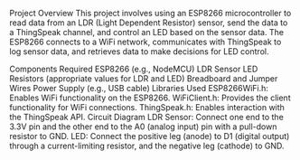 Project Overview
This project involves using an ESP8266 microcontroller to read data from an LDR (Light Dependent Resistor) sensor, send the data to a ThingSpeak channel, and control an LED based on the sensor data. The ESP8266 connects to a WiFi network, communicates with ThingSpeak to log sensor data, and retrieves data to make decisions for LED control.

Components Required
ESP8266 (e.g., NodeMCU)
LDR Sensor
LED
Resistors (appropriate values for LDR and LED)
Breadboard and Jumper Wires
Power Supply (e.g., USB cable)
Libraries Used
ESP8266WiFi.h: Enables WiFi functionality on the ESP8266.
WiFiClient.h: Provides the client functionality for WiFi connections.
ThingSpeak.h: Enables interaction with the ThingSpeak API.
Circuit Diagram
LDR Sensor: Connect one end to the 3.3V pin and the other end to the A0 (analog input) pin with a pull-down resistor to GND.
LED: Connect the positive leg (anode) to D1 (digital output) through a current-limiting resistor, and the negative leg (cathode) to GND.
